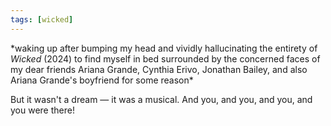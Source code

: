```yaml
---
tags: [wicked]
---
```


\*waking up after bumping my head and vividly hallucinating the entirety of *Wicked* (2024) to find myself in bed surrounded by the concerned faces of my dear friends Ariana Grande, Cynthia Erivo, Jonathan Bailey, and also Ariana Grande's boyfriend for some reason\*

But it wasn't a dream — it was a musical. And you, and you, and you, and you were there!

